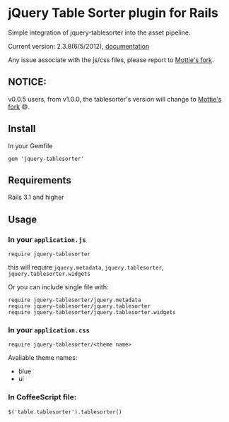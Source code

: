 jQuery Table Sorter plugin for Rails
===

Simple integration of jquery-tablesorter into the asset pipeline.

Current version: 2.3.8(6/5/2012), [documentation]

Any issue associate with the js/css files, please report to [Mottie's fork].


NOTICE:
---

v0.0.5 users, from v1.0.0, the tablesorter's version will change
to [Mottie's fork] :smile:.

Install
---
In your Gemfile

```
gem 'jquery-tablesorter'
```

Requirements
---

Rails 3.1 and higher

Usage
---

### In your `application.js`

```
require jquery-tablesorter
```

this will require `jquery.metadata`, `jquery.tablesorter`,
`jquery.tablesorter.widgets`

Or you can include single file with:

```
require jquery-tablesorter/jquery.metadata
require jquery-tablesorter/jquery.tablesorter
require jquery-tablesorter/jquery.tablesorter.widgets
```


### In your `application.css`

```
require jquery-tablesorter/<theme name>
```

Avaliable theme names:

* blue
* ui

### In CoffeeScript file:

```
$('table.tablesorter').tablesorter()
```

[Mottie's fork]: https://github.com/Mottie/tablesorter
[documentation]: http://mottie.github.com/tablesorter/docs/index.html

